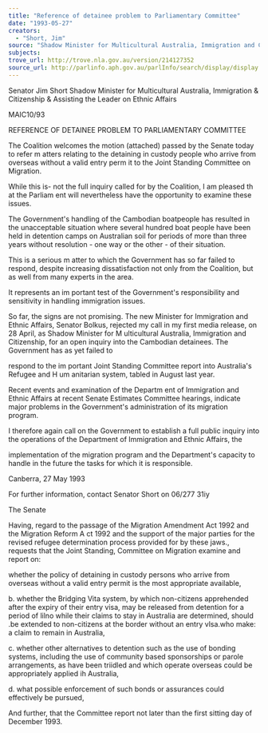 ```yaml
---
title: "Reference of detainee problem to Parliamentary Committee"
date: "1993-05-27"
creators:
  - "Short, Jim"
source: "Shadow Minister for Multicultural Australia, Immigration and Citizenship"
subjects:
trove_url: http://trove.nla.gov.au/version/214127352
source_url: http://parlinfo.aph.gov.au/parlInfo/search/display/display.w3p;query=Id%3A%22media/pressrel/HPR08023350%22
---
```


 Senator Jim Short Shadow Minister for Multicultural Australia,  Immigration & Citizenship  & Assisting the Leader on Ethnic Affairs

 MAIC10/93

 REFERENCE OF DETAINEE PROBLEM TO  PARLIAMENTARY COMMITTEE

 The Coalition welcomes the motion (attached) passed by the Senate today to refer  m atters relating to the detaining in custody people who arrive from overseas without  a valid entry perm it to the Joint Standing Committee on Migration.

 While this is- not the full inquiry called for by the Coalition, I am pleased th at the  Parliam ent will nevertheless have the opportunity to examine these issues.

 The Government's handling of the Cambodian boatpeople has resulted in the  unacceptable situation where several hundred boat people have been held in  detention camps on Australian soil for periods of more than three years without  resolution - one way or the other - of their situation.

 This is a serious m atter to which the Government has so far failed to respond,  despite increasing dissatisfaction not only from the Coalition, but as well from many  experts in the area.

 It represents an im portant test of the Government's responsibility and sensitivity in  handling immigration issues.

 So far, the signs are not promising. The new Minister for Immigration and Ethnic  Affairs, Senator Bolkus, rejected my call in my first media release, on 28 April, as  Shadow Minister for M ulticultural Australia, Immigration and Citizenship, for an  open inquiry into the Cambodian detainees. The Government has as yet failed to 

 respond to the im portant Joint Standing Committee report into Australia's Refugee  and H um anitarian system, tabled in August last year.

 Recent events and examination of the Departm ent of Immigration and Ethnic  Affairs at recent Senate Estimates Committee hearings, indicate major problems in  the Government's administration of its migration program.

 I therefore again call on the Government to establish a full public inquiry into the  operations of the Department of Immigration and Ethnic Affairs, the 

 implementation of the migration program and the Department's capacity to handle  in the future the tasks for which it is responsible.

 Canberra, 27 May 1993

 For further information, contact Senator Short on 06/277 31iy

 The Senate­

 Having, regard to the passage of the Migration Amendment Act 1992 and the Migration  Reform A ct 1992 and the support of the major parties for the revised refugee determination  process provided for by these jaws., requests that the Joint Standing, Committee on Migration  examine and report on:

 whether the policy of detaining in custody persons who arrive from overseas without  a valid entry permit is the most appropriate available,

 b. whether the Bridging Vita system, by which non-citizens apprehended after the  expiry of their entry visa, may be released from detention for a period of lilno while  their claims to stay in Australia are determined, should .be extended to non-citizens at  the border without an entry vlsa.who make: a claim to remain in Australia,

 c. whether other alternatives to detention such as the use of bonding systems, including  the use of community based sponsorships or parole arrangements, as have been  triidled and which operate overseas could be appropriately applied ih Australia,

 d. what possible enforcement of such bonds or assurances could effectively be pursued, 

 And further, that the Committee report not later than the first sitting day of December 1993.

